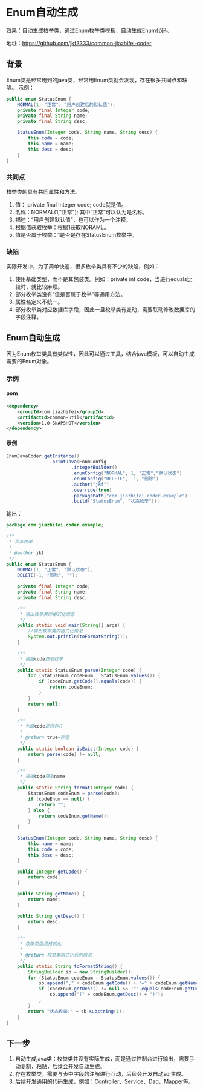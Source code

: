 

# Enum自动生成
效果：自动生成枚举类，通过Enum枚举类模板，自动生成Enum代码。

地址：https://github.com/jkf3333/common-jiazhifei-coder
## 背景
Enum类是经常用到的java类，经常用Enum类就会发现，存在很多共同点和缺陷。
示例：

```java
public enum StatusEnum {
    NORMAL(1, "正常", "用户创建后的默认值");
    private final Integer code;
    private final String name;
    private final String desc;

    StatusEnum(Integer code, String name, String desc) {
        this.code = code;
        this.name = name;
        this.desc = desc;
    }
}
```
### 共同点
枚举类的具有共同属性和方法。
1. 值： private final Integer code; code就是值。
2. 名称：NORMAL(1,"正常"); 其中“正常”可以认为是名称。
3. 描述：“用户创建默认值”，也可以作为一个注释。
4. 根据值获取枚举：根据1获取NORAML。
5. 值是否属于枚举：1是否是存在StatusEnum枚举中。

### 缺陷
实际开发中，为了简单快速，很多枚举类具有不少的缺陷，例如：
 1. 使用基础类型，而不是其包装类。例如：private int code，当进行equals比较时，就比较麻烦。
 2. 部分枚举类没有“值是否属于枚举”等通用方法。
 3. 属性名定义不统一。
 4. 部分枚举类对应数据库字段，因此一旦枚举类有变动，需要联动修改数据库的字段注释。
 
## Enum自动生成
因为Enum枚举类具有类似性，因此可以通过工具，结合java模板，可以自动生成需要的Enum对象。
### 示例
#### pom

```xml
<dependency>
    <groupId>com.jiazhifei</groupId>
    <artifactId>common-util</artifactId>
    <version>1.0-SNAPSHOT</version>
</dependency>
```

#### 示例
```java
EnumJavaCoder.getInstance()
                .printJava(EnumConfig
                        .integerBuilder()
                        .enumConfig("NORMAL", 1, "正常","默认状态")
                        .enumConfig("DELETE", -1, "删除")
                        .author("jkf")
                        .override(true)
                        .packagePath("com.jiazhifei.coder.example")
                        .build("StatusEnum", "状态枚举"));
```
输出：

```java
package com.jiazhifei.coder.example;

/**
 * 状态枚举
 *
 * @author jkf
 */
public enum StatusEnum {
    NORMAL(1, "正常", "默认状态"),
    DELETE(-1, "删除", "");

    private final Integer code;
    private final String name;
    private final String desc;

    /**
     * 输出枚举类的格式化信息
     */
    public static void main(String[] args) {
        //输出枚举类的格式化信息
        System.out.println(toFormatString());
    }

    /**
     * 根据code获取枚举
     */
    public static StatusEnum parse(Integer code) {
        for (StatusEnum codeEnum : StatusEnum.values()) {
            if (codeEnum.getCode().equals(code)) {
                return codeEnum;
            }
        }
        return null;
    }

    /**
     * 判断code是否存在
     *
     * @return true=存在
     */
    public static boolean isExist(Integer code) {
        return parse(code) != null;
    }

    /**
     * 根据code获取name
     */
    public static String format(Integer code) {
        StatusEnum codeEnum = parse(code);
        if (codeEnum == null) {
            return "";
        } else {
            return codeEnum.getName();
        }
    }

    StatusEnum(Integer code, String name, String desc) {
        this.name = name;
        this.code = code;
        this.desc = desc;
    }

    public Integer getCode() {
        return code;
    }

    public String getName() {
        return name;
    }

    public String getDesc() {
        return desc;
    }

    /**
     * 枚举类信息格式化
     *
     * @return 枚举类格式化后的信息
     */
    public static String toFormatString() {
        StringBuilder sb = new StringBuilder();
        for (StatusEnum codeEnum : StatusEnum.values()) {
            sb.append("," + codeEnum.getCode() + "=" + codeEnum.getName());
            if (codeEnum.getDesc() != null && !"".equals(codeEnum.getDesc())) {
                sb.append("(" + codeEnum.getDesc() + ")");
            }
        }
        return "状态枚举:" + sb.substring(1);
    }
}

```

## 下一步
1. 自动生成java类：枚举类并没有实际生成，而是通过控制台进行输出，需要手动复制，粘贴，后续会开发自动生成。
2. 存在枚举类，需要与表中字段的注解进行互动，后续会开发自动sql生成。
3. 后续开发通用的代码生成，例如：Controller、Service、Dao、Mapper等。
